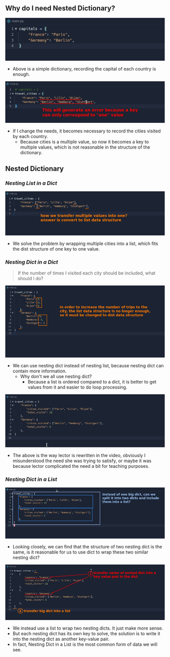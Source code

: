 ## **Why do I need Nested Dictionary?**

![Alt simple dict](pic/01.jpg)

- Above is a simple dictionary, recording the capital of each country is enough.

![Alt needs for multiple values of a key](pic/02.jpg)

- If I change the needs, it becomes necessary to record the cities visited by each country.
  - Because cities is a multiple value, so now it becomes a key to multiple values, which is not reasonable in the structure of the dictionary.

## **Nested Dictionary**

### _Nesting List in a Dict_

![Alt solution for above need](pic/03.jpg)

- We solve the problem by wrapping multiple cities into a list, which fits the dist structure of one key to one value.

### _Nesting Dict in a Dict_

> If the number of times I visited each city should be included, what should I do?

![Alt more info add in](pic/04.jpg)

- We can use nesting dict instead of nesting list, because nesting dict can contain more information.
  - Why don't we all use nesting dict?
    - Because a list is ordered compared to a dict, it is better to get values from it and easier to do loop processing.

![Alt lector's solution](pic/05.jpg)

- The above is the way lector is rewritten in the video, obviously I misunderstood the need she was trying to satisfy, or maybe it was because lector complicated the need a bit for teaching purposes.

### _Nesting Dict in a List_

![Alt multiple same format dicts wrapped in the dict, does it make sense?](pic/06.jpg)

- Looking closely, we can find that the structure of two nesting dict is the same, is it reasonable for us to use dict to wrap these two similar nesting dict?

![Alt transfer above codes to list of dicts](pic/07.jpg)

- We instead use a list to wrap two nesting dicts. It just make more sense.
- But each nesting dict has its own key to solve, the solution is to write it into the nesting dict as another key-value pair.
- In fact, Nesting Dict in a List is the most common form of data we will see.
